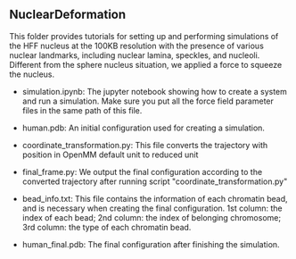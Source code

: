 ## NuclearDeformation 

This folder provides tutorials for setting up and performing simulations of the HFF nucleus at the 100KB resolution with the presence of various nuclear landmarks, including nuclear lamina, speckles, and nucleoli. Different from the sphere nucleus situation, we applied a force to squeeze the nucleus.

- simulation.ipynb: The jupyter notebook showing how to create a system and run a simulation. Make sure you put all the force field parameter files in the same path of this file.

- human.pdb: An initial configuration used for creating a simulation.

- coordinate_transformation.py: This file converts the trajectory with position in OpenMM default unit to reduced unit 

- final_frame.py: We output the final configuration according to the converted trajectory after running script "coordinate_transformation.py"

- bead_info.txt: This file contains the information of each chromatin bead, and is necessary when creating the final configuration. 1st column: the index of each bead; 2nd column: the index of belonging chromosome; 3rd column: the type of each chromatin bead.

- human_final.pdb: The final configuration after finishing the simulation.
